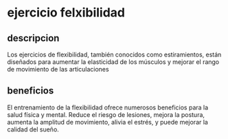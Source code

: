# ejercicio felxibilidad 

## descripcion
Los ejercicios de flexibilidad, también conocidos como estiramientos, están diseñados para aumentar la elasticidad de los músculos y mejorar el rango de movimiento de las articulaciones

## beneficios
El entrenamiento de la flexibilidad ofrece numerosos beneficios para la salud física y mental. Reduce el riesgo de lesiones, mejora la postura, aumenta la amplitud de movimiento, alivia el estrés, y puede mejorar la calidad del sueño.
